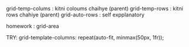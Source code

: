 grid-temp-colums : kitni coloums chaihye (parent)
grid-temp-rows : kitni rows chahiye  (parent)
grid-auto-rows : self expplanatory

homework : grid-area

TRY:  grid-template-columns: repeat(auto-fit, minmax(50px, 1fr));
